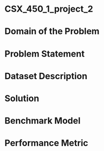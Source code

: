 # CSX_450_1_project_2

# Domain of the Problem

# Problem Statement

# Dataset Description

# Solution

# Benchmark Model

# Performance Metric

